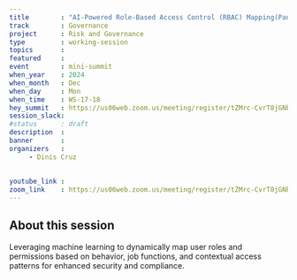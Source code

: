 ```yaml
---
title        : "AI-Powered Role-Based Access Control (RBAC) Mapping(Panel)"
track        : Governance
project      : Risk and Governance
type         : working-session
topics       :
featured     :
event        : mini-summit
when_year    : 2024
when_month   : Dec
when_day     : Mon
when_time    : WS-17-18
hey_summit   : https://us06web.zoom.us/meeting/register/tZMrc-CvrT8jGNbGes8Uf66bXu-qNaKMhue6
session_slack:
#status      : draft
description  :
banner       : 
organizers   :
     - Dinis Cruz
     
     
youtube_link : 
zoom_link    : https://us06web.zoom.us/meeting/register/tZMrc-CvrT8jGNbGes8Uf66bXu-qNaKMhue6
---
```


## About this session

Leveraging machine learning to dynamically map user roles and permissions based on behavior, job functions, and contextual access patterns for enhanced security and compliance.
